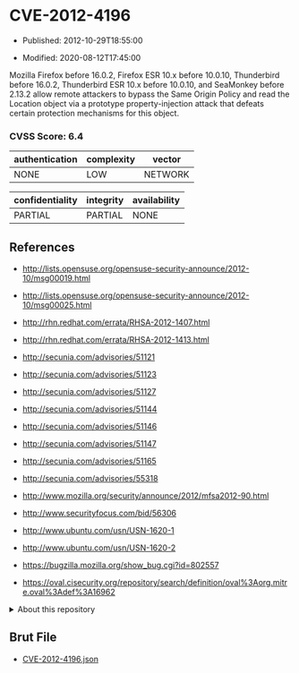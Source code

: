 # CVE-2012-4196

- Published: 2012-10-29T18:55:00

- Modified: 2020-08-12T17:45:00

Mozilla Firefox before 16.0.2, Firefox ESR 10.x before 10.0.10, Thunderbird before 16.0.2, Thunderbird ESR 10.x before 10.0.10, and SeaMonkey before 2.13.2 allow remote attackers to bypass the Same Origin Policy and read the Location object via a prototype property-injection attack that defeats certain protection mechanisms for this object.

### CVSS Score: **6.4**

| authentication | complexity | vector |
| --- | --- | --- |
| NONE | LOW | NETWORK |

| confidentiality | integrity | availability |
| --- | --- | --- |
| PARTIAL | PARTIAL | NONE |

## References

* http://lists.opensuse.org/opensuse-security-announce/2012-10/msg00019.html

* http://lists.opensuse.org/opensuse-security-announce/2012-10/msg00025.html

* http://rhn.redhat.com/errata/RHSA-2012-1407.html

* http://rhn.redhat.com/errata/RHSA-2012-1413.html

* http://secunia.com/advisories/51121

* http://secunia.com/advisories/51123

* http://secunia.com/advisories/51127

* http://secunia.com/advisories/51144

* http://secunia.com/advisories/51146

* http://secunia.com/advisories/51147

* http://secunia.com/advisories/51165

* http://secunia.com/advisories/55318

* http://www.mozilla.org/security/announce/2012/mfsa2012-90.html

* http://www.securityfocus.com/bid/56306

* http://www.ubuntu.com/usn/USN-1620-1

* http://www.ubuntu.com/usn/USN-1620-2

* https://bugzilla.mozilla.org/show_bug.cgi?id=802557

* https://oval.cisecurity.org/repository/search/definition/oval%3Aorg.mitre.oval%3Adef%3A16962

<details>
<summary>About this repository</summary> 

  This repository is part of the project [Live Hack CVE](https://github.com/Live-Hack-CVE). Main website can be found [www.live-hack.org](https://www.live-hack.org) 
  
  Made by [Sn0wAlice](https://github.com/Sn0wAlice) for the people that care about security and need to have a feed of the latest CVEs. Hope you enjoy it, don't forget to star the repo and follow me on [Twitter](https://twitter.com/Sn0wAlice) and [Github](https://github.com/Sn0wAlice). And that is my [personnal website](https://www.alice-snow.me/)

  - [Home Page](https://github.com/Live-Hack-CVE)
  - [Framework](https://github.com/Live-Hack-CVE/cve-framework)
  - [CVE database](https://github.com/Live-Hack-CVE/full_database)
  - [Changelog](https://github.com/Live-Hack-CVE/Changelog)
</details>

## Brut File

* [CVE-2012-4196.json](https://raw.githubusercontent.com/Live-Hack-CVE/full_database/main/cves/2012/CVE-2012-4196.json)

